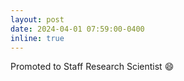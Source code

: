 ```yaml
---
layout: post
date: 2024-04-01 07:59:00-0400
inline: true
---
```


Promoted to Staff Research Scientist :smile:
